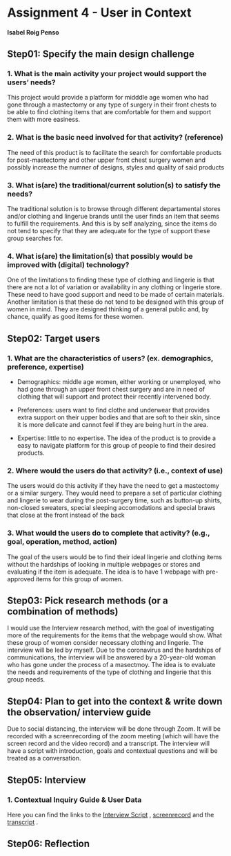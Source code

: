 # Assignment 4 - User in Context
#### Isabel Roig Penso


## Step01: Specify the main design challenge 
### 1. What is the main activity your project would support the users’ needs?
This project would provide a platform for midddle age women who had gone through a mastectomy or any type of surgery in their front chests to be able to find clothing items that are comfortable for them and support them with more easiness.

### 2. What is the basic need involved for that activity? (reference)
The need of this product is to facilitate the search for comfortable products for post-mastectomy and other upper front chest surgery women and possibly increase the numner of designs, styles and quality of said products


### 3. What is(are) the traditional/current solution(s) to satisfy the needs?
The traditional solution is to browse through different departamental stores and/or clothing and lingerue brands until the user finds an item that seems to fulfill the requirements. And this is by self analyzing, since the items do not tend to specify that they are adequate for the type of support these group searches for.

### 4. What is(are) the limitation(s) that possibly would be improved with (digital) technology?
One of the limitations to finding these type of clothing and lingerie is that there are not a lot of variation or availability in any clothing or lingerie store. These need to have good support and need to be made of certain materials. Another limitation is that these do not tend to be designed with this group of women in mind. They are designed thinking of a general public and, by chance, qualify as good items for these women.

## Step02: Target users 
### 1. What are the characteristics of users? (ex. demographics, preference, expertise) 
- Demographics: middle age women, either working or unemployed, who had gone through an upper front chest surgery and are in need of clothing that will support and protect their recently intervened body.

- Preferences: users want to find clothe and underwear that provides extra support on their upper bodies and that are soft to their skin, since it is more delicate and cannot feel if they are being hurt in the area.

- Expertise: little to no expertise. The idea of the product is to provide a easy to navigate platform for this group of people to find their desired products.

### 2. Where would the users do that activity? (i.e., context of use)
The users would do this activity if they have the need to get a mastectomy or a similar surgery. They would need to prepare a set of particular clothing and lingerie to wear during the post-surgery time, such as button-up shirts, non-closed sweaters, special sleeping accomodations and special braws that close at the front instead of the back

### 3. What would the users do to complete that activity? (e.g., goal, operation, method, action)
The goal of the users would be to find their ideal lingerie and clothing items without the hardships of looking in multiple webpages or stores and evaluating if the item is adequate. The idea is to have 1 webpage with pre-approved items for this group of women.

## Step03: Pick research methods (or a combination of methods) 
I would use the Interview research method, with the goal of investigating more of the requirements for the items that the webpage would show. What these group of women consider necessary clothing and lingerie. The interview will be led by myself. Due to the coronavirus and the hardships of communications, the interview will be answered by a 20-year-old woman who has gone under the process of a masectmoy. The idea is to evaluate the needs and requirements of the type of clothing and lingerie that this group needs.


## Step04: Plan to get into the context & write down the observation/ interview guide 
Due to social distancing, the interview will be done through Zoom. It will be recorded with a screenrecording of the zoom meeting (which will have the screen record and the video record) and a transcript. The interview will have a script with introduction, goals and contextual questions and will be treated as a conversation. 

## Step05: Interview

### 1. Contextual Inquiry Guide & User Data
Here you can find the links to the [Interview Script](https://docs.google.com/document/d/1EbW0K3oWbI_InY35v1aXQf4uXqmHUSxalwX8nGP6FUA/edit?usp=sharing) , [screenrecord]() and the [transcript](https://docs.google.com/document/d/1WvsR7wjkicIgwP6COnxVspH_7E9FDstv3ltulCPSM_A/edit?usp=sharing) . 

## Step06: Reflection
